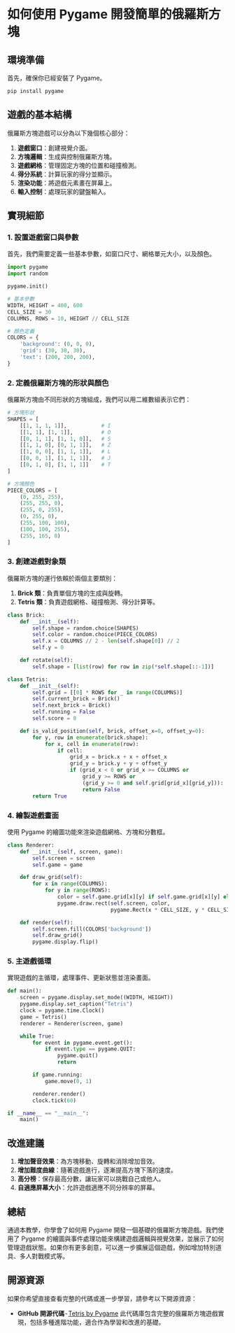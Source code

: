 # 如何使用 Pygame 開發簡單的俄羅斯方塊

## 環境準備

首先，確保你已經安裝了 Pygame。

```bash
pip install pygame
```

## 遊戲的基本結構

俄羅斯方塊遊戲可以分為以下幾個核心部分：

1. **遊戲窗口**：創建視覺介面。
2. **方塊邏輯**：生成與控制俄羅斯方塊。
3. **遊戲網格**：管理固定方塊的位置和碰撞檢測。
4. **得分系統**：計算玩家的得分並顯示。
5. **渲染功能**：將遊戲元素畫在屏幕上。
6. **輸入控制**：處理玩家的鍵盤輸入。

## 實現細節

### 1. 設置遊戲窗口與參數

首先，我們需要定義一些基本參數，如窗口尺寸、網格單元大小，以及顏色。

```python
import pygame
import random

pygame.init()

# 基本參數
WIDTH, HEIGHT = 400, 600
CELL_SIZE = 30
COLUMNS, ROWS = 10, HEIGHT // CELL_SIZE

# 顏色定義
COLORS = {
    'background': (0, 0, 0),
    'grid': (30, 30, 30),
    'text': (200, 200, 200),
}
```

### 2. 定義俄羅斯方塊的形狀與顏色

俄羅斯方塊由不同形狀的方塊組成，我們可以用二維數組表示它們：

```python
# 方塊形狀
SHAPES = [
    [[1, 1, 1, 1]],           # I
    [[1, 1], [1, 1]],         # O
    [[0, 1, 1], [1, 1, 0]],   # S
    [[1, 1, 0], [0, 1, 1]],   # Z
    [[1, 0, 0], [1, 1, 1]],   # L
    [[0, 0, 1], [1, 1, 1]],   # J
    [[0, 1, 0], [1, 1, 1]]    # T
]

# 方塊顏色
PIECE_COLORS = [
    (0, 255, 255),
    (255, 255, 0),
    (255, 0, 255),
    (0, 255, 0),
    (255, 100, 100),
    (100, 100, 255),
    (255, 165, 0)
]
```

### 3. 創建遊戲對象類

俄羅斯方塊的運行依賴於兩個主要類別：

1. **Brick 類**：負責單個方塊的生成與旋轉。
2. **Tetris 類**：負責遊戲網格、碰撞檢測、得分計算等。

```python
class Brick:
    def __init__(self):
        self.shape = random.choice(SHAPES)
        self.color = random.choice(PIECE_COLORS)
        self.x = COLUMNS // 2 - len(self.shape[0]) // 2
        self.y = 0

    def rotate(self):
        self.shape = [list(row) for row in zip(*self.shape[::-1])]

class Tetris:
    def __init__(self):
        self.grid = [[0] * ROWS for _ in range(COLUMNS)]
        self.current_brick = Brick()
        self.next_brick = Brick()
        self.running = False
        self.score = 0

    def is_valid_position(self, brick, offset_x=0, offset_y=0):
        for y, row in enumerate(brick.shape):
            for x, cell in enumerate(row):
                if cell:
                    grid_x = brick.x + x + offset_x
                    grid_y = brick.y + y + offset_y
                    if (grid_x < 0 or grid_x >= COLUMNS or
                        grid_y >= ROWS or
                        (grid_y >= 0 and self.grid[grid_x][grid_y])):
                        return False
        return True
```

### 4. 繪製遊戲畫面

使用 Pygame 的繪圖功能來渲染遊戲網格、方塊和分數框。

```python
class Renderer:
    def __init__(self, screen, game):
        self.screen = screen
        self.game = game

    def draw_grid(self):
        for x in range(COLUMNS):
            for y in range(ROWS):
                color = self.game.grid[x][y] if self.game.grid[x][y] else COLORS['grid']
                pygame.draw.rect(self.screen, color,
                                 pygame.Rect(x * CELL_SIZE, y * CELL_SIZE, CELL_SIZE, CELL_SIZE))

    def render(self):
        self.screen.fill(COLORS['background'])
        self.draw_grid()
        pygame.display.flip()
```

### 5. 主遊戲循環

實現遊戲的主循環，處理事件、更新狀態並渲染畫面。

```python
def main():
    screen = pygame.display.set_mode((WIDTH, HEIGHT))
    pygame.display.set_caption("Tetris")
    clock = pygame.time.Clock()
    game = Tetris()
    renderer = Renderer(screen, game)

    while True:
        for event in pygame.event.get():
            if event.type == pygame.QUIT:
                pygame.quit()
                return

        if game.running:
            game.move(0, 1)

        renderer.render()
        clock.tick(60)

if __name__ == "__main__":
    main()
```

## 改進建議

1. **增加聲音效果**：為方塊移動、旋轉和消除增加音效。
2. **增加難度曲線**：隨著遊戲進行，逐漸提高方塊下落的速度。
3. **高分榜**：保存最高分數，讓玩家可以挑戰自己或他人。
4. **自適應屏幕大小**：允許遊戲適應不同分辨率的屏幕。

## 總結

通過本教學，你學會了如何用 Pygame 開發一個基礎的俄羅斯方塊遊戲。我們使用了 Pygame 的繪圖與事件處理功能來構建遊戲邏輯與視覺效果，並展示了如何管理遊戲狀態。如果你有更多創意，可以進一步擴展這個遊戲，例如增加特別道具、多人對戰模式等。

## 開源資源

如果你希望直接查看完整的代碼或進一步學習，請參考以下開源資源：

- **GitHub 開源代碼** - [Tetris by Pygame]((https://github.com/wangj6231/Tetris-by-Pygame))
  此代碼庫包含完整的俄羅斯方塊遊戲實現，包括多種進階功能，適合作為學習和改進的基礎。

